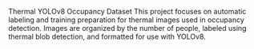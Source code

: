 Thermal YOLOv8 Occupancy Dataset
This project focuses on automatic labeling and training preparation for thermal images used in occupancy detection.
Images are organized by the number of people, labeled using thermal blob detection, and formatted for use with YOLOv8. 
